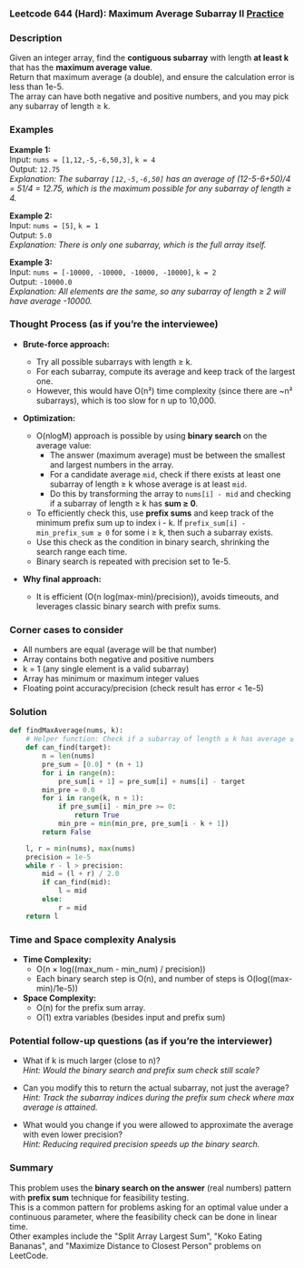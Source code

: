 ### Leetcode 644 (Hard): Maximum Average Subarray II [Practice](https://leetcode.com/problems/maximum-average-subarray-ii)

### Description  
Given an integer array, find the **contiguous subarray** with length **at least k** that has the **maximum average value**.  
Return that maximum average (a double), and ensure the calculation error is less than 1e-5.  
The array can have both negative and positive numbers, and you may pick any subarray of length ≥ k.

### Examples  

**Example 1:**  
Input: `nums = [1,12,-5,-6,50,3]`, `k = 4`  
Output: `12.75`  
*Explanation: The subarray `[12,-5,-6,50]` has an average of (12-5-6+50)/4 = 51/4 = 12.75, which is the maximum possible for any subarray of length ≥ 4.*

**Example 2:**  
Input: `nums = [5]`, `k = 1`  
Output: `5.0`  
*Explanation: There is only one subarray, which is the full array itself.*

**Example 3:**  
Input: `nums = [-10000, -10000, -10000, -10000]`, `k = 2`  
Output: `-10000.0`  
*Explanation: All elements are the same, so any subarray of length ≥ 2 will have average -10000.*

### Thought Process (as if you’re the interviewee)  
- **Brute-force approach:**  
  - Try all possible subarrays with length ≥ k.  
  - For each subarray, compute its average and keep track of the largest one.
  - However, this would have O(n²) time complexity (since there are ~n² subarrays), which is too slow for n up to 10,000.

- **Optimization:**  
  - O(nlogM) approach is possible by using **binary search** on the average value:
    - The answer (maximum average) must be between the smallest and largest numbers in the array.
    - For a candidate average `mid`, check if there exists at least one subarray of length ≥ k whose average is at least `mid`.
    - Do this by transforming the array to `nums[i] - mid` and checking if a subarray of length ≥ k has **sum ≥ 0**.
  - To efficiently check this, use **prefix sums** and keep track of the minimum prefix sum up to index i - k. If `prefix_sum[i] - min_prefix_sum ≥ 0` for some i ≥ k, then such a subarray exists.
  - Use this check as the condition in binary search, shrinking the search range each time.
  - Binary search is repeated with precision set to 1e-5.

- **Why final approach:**  
  - It is efficient (O(n log(max-min)/precision)), avoids timeouts, and leverages classic binary search with prefix sums.

### Corner cases to consider  
- All numbers are equal (average will be that number)  
- Array contains both negative and positive numbers  
- k = 1 (any single element is a valid subarray)  
- Array has minimum or maximum integer values  
- Floating point accuracy/precision (check result has error < 1e-5)  

### Solution

```python
def findMaxAverage(nums, k):
    # Helper function: Check if a subarray of length ≥ k has average ≥ target
    def can_find(target):
        n = len(nums)
        pre_sum = [0.0] * (n + 1)
        for i in range(n):
            pre_sum[i + 1] = pre_sum[i] + nums[i] - target
        min_pre = 0.0
        for i in range(k, n + 1):
            if pre_sum[i] - min_pre >= 0:
                return True
            min_pre = min(min_pre, pre_sum[i - k + 1])
        return False

    l, r = min(nums), max(nums)
    precision = 1e-5
    while r - l > precision:
        mid = (l + r) / 2.0
        if can_find(mid):
            l = mid
        else:
            r = mid
    return l
```

### Time and Space complexity Analysis  

- **Time Complexity:**  
  - O(n × log((max_num - min_num) / precision))  
  - Each binary search step is O(n), and number of steps is O(log((max-min)/1e-5))
- **Space Complexity:**  
  - O(n) for the prefix sum array.  
  - O(1) extra variables (besides input and prefix sum)

### Potential follow-up questions (as if you’re the interviewer)  

- What if k is much larger (close to n)?  
  *Hint: Would the binary search and prefix sum check still scale?*  

- Can you modify this to return the actual subarray, not just the average?  
  *Hint: Track the subarray indices during the prefix sum check where max average is attained.*

- What would you change if you were allowed to approximate the average with even lower precision?  
  *Hint: Reducing required precision speeds up the binary search.*

### Summary
This problem uses the **binary search on the answer** (real numbers) pattern with **prefix sum** technique for feasibility testing.  
This is a common pattern for problems asking for an optimal value under a continuous parameter, where the feasibility check can be done in linear time.  
Other examples include the "Split Array Largest Sum", "Koko Eating Bananas", and "Maximize Distance to Closest Person" problems on LeetCode.